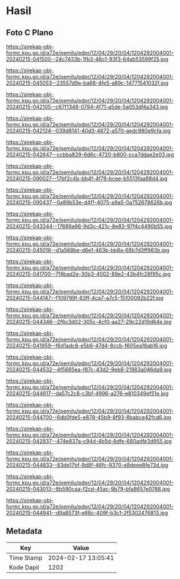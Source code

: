 # Hasil

## Foto C Plano

https://sirekap-obj-formc.kpu.go.id/a72e/pemilu/pdpr/12/04/29/20/04/1204292004001-20240215-041500--24c7433b-1fb3-46c1-93f3-64ab53599f25.jpg

https://sirekap-obj-formc.kpu.go.id/a72e/pemilu/pdpr/12/04/29/20/04/1204292004001-20240215-045053--23557d9e-ba66-4fe5-a89c-14771541032f.jpg

https://sirekap-obj-formc.kpu.go.id/a72e/pemilu/pdpr/12/04/29/20/04/1204292004001-20240215-042105--c67f1348-0794-4f71-a5de-5a053df4a343.jpg

https://sirekap-obj-formc.kpu.go.id/a72e/pemilu/pdpr/12/04/29/20/04/1204292004001-20240215-042124--039d8141-40d3-4872-a570-aedc980e9cfa.jpg

https://sirekap-obj-formc.kpu.go.id/a72e/pemilu/pdpr/12/04/29/20/04/1204292004001-20240215-042647--ccbba829-6d6c-4720-b800-cca7ddae2e03.jpg

https://sirekap-obj-formc.kpu.go.id/a72e/pemilu/pdpr/12/04/29/20/04/1204292004001-20240215-090027--17bf2c4b-bb4f-4f79-bcee-b5513faa98d4.jpg

https://sirekap-obj-formc.kpu.go.id/a72e/pemilu/pdpr/12/04/29/20/04/1204292004001-20240215-090437--0a89b53e-d4f1-4075-a9a5-0a752678626b.jpg

https://sirekap-obj-formc.kpu.go.id/a72e/pemilu/pdpr/12/04/29/20/04/1204292004001-20240215-043344--17686a96-9d3c-421c-8e83-97f4c4490b55.jpg

https://sirekap-obj-formc.kpu.go.id/a72e/pemilu/pdpr/12/04/29/20/04/1204292004001-20240215-045016--d1a568be-d6e1-463b-bb8a-68b7d3ff983b.jpg

https://sirekap-obj-formc.kpu.go.id/a72e/pemilu/pdpr/12/04/29/20/04/1204292004001-20240215-041700--7f8bad2e-30b3-4002-89e2-43b4fc28f95c.jpg

https://sirekap-obj-formc.kpu.go.id/a72e/pemilu/pdpr/12/04/29/20/04/1204292004001-20240215-044147--f109799f-83ff-4ca7-a7c5-15100092b22f.jpg

https://sirekap-obj-formc.kpu.go.id/a72e/pemilu/pdpr/12/04/29/20/04/1204292004001-20240215-044346--2f6c3d02-305c-4cf0-aa27-29c22d19d64e.jpg

https://sirekap-obj-formc.kpu.go.id/a72e/pemilu/pdpr/12/04/29/20/04/1204292004001-20240215-041959--f6d1adc8-e5b6-47d4-8ccb-f605ea18ab16.jpg

https://sirekap-obj-formc.kpu.go.id/a72e/pemilu/pdpr/12/04/29/20/04/1204292004001-20240215-044532--4f5665ea-f87c-43d2-9eb8-21983a046da9.jpg

https://sirekap-obj-formc.kpu.go.id/a72e/pemilu/pdpr/12/04/29/20/04/1204292004001-20240215-044617--da57c2c8-c3bf-4996-a276-e810349ef51e.jpg

https://sirekap-obj-formc.kpu.go.id/a72e/pemilu/pdpr/12/04/29/20/04/1204292004001-20240215-044700--6db0fde5-e878-45b9-8f93-8babce42fcd6.jpg

https://sirekap-obj-formc.kpu.go.id/a72e/pemilu/pdpr/12/04/29/20/04/1204292004001-20240215-042837--474e837a-c94d-4b5d-8dfe-680adfe3d955.jpg

https://sirekap-obj-formc.kpu.go.id/a72e/pemilu/pdpr/12/04/29/20/04/1204292004001-20240215-044833--83de17bf-9d8f-46fc-9370-e8deee8fe73d.jpg

https://sirekap-obj-formc.kpu.go.id/a72e/pemilu/pdpr/12/04/29/20/04/1204292004001-20240215-043013--8b590caa-f2cd-45ac-9b79-bfa8657e0788.jpg

https://sirekap-obj-formc.kpu.go.id/a72e/pemilu/pdpr/12/04/29/20/04/1204292004001-20240215-044941--d9a8573f-e88c-409f-b3c1-2f5302476813.jpg


## Metadata

| Key        | Value               |
| ---------- | ------------------- |
| Time Stamp | 2024-02-17 13:05:41 |
| Kode Dapil | 1202                |



